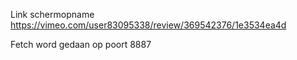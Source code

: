 Link schermopname
https://vimeo.com/user83095338/review/369542376/1e3534ea4d

Fetch word gedaan op poort 8887

